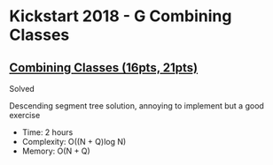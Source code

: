 # Kickstart 2018 - G Combining Classes

## [Combining Classes (16pts, 21pts)](https://codingcompetitions.withgoogle.com/kickstart/round/0000000000051066/0000000000051007)

Solved

Descending segment tree solution, annoying to implement but a good exercise

* Time: 2 hours
* Complexity: O((N + Q)log N)
* Memory: O(N + Q)
